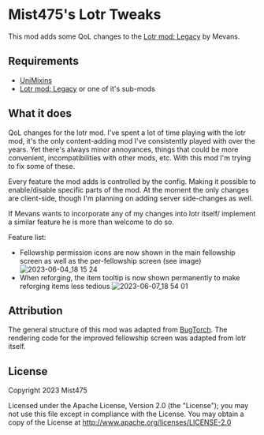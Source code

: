 # Mist475's Lotr Tweaks

This mod adds some QoL changes to the [Lotr mod: Legacy](https://www.curseforge.com/minecraft/mc-mods/the-lord-of-the-rings-mod-legacy) by Mevans.

## Requirements

- [UniMixins](https://github.com/LegacyModdingMC/UniMixins)
- [Lotr mod: Legacy](https://www.curseforge.com/minecraft/mc-mods/the-lord-of-the-rings-mod-legacy) or one of it's sub-mods

## What it does

QoL changes for the lotr mod.
I've spent a lot of time playing with the lotr mod, it's the only content-adding mod I've consistently played with over the years.
Yet there's always minor annoyances, things that could be more convenient, incompatibilities with other mods, etc.
With this mod I'm trying to fix some of these.

Every feature the mod adds is controlled by the config. Making it possible to enable/disable specific parts of the mod.
At the moment the only changes are client-side, though I'm planning on adding server side-changes as well.

If Mevans wants to incorporate any of my changes into lotr itself/ implement a similar feature he is more than welcome to do so.

Feature list:

- Fellowship permission icons are now shown in the main fellowship screen as well as the per-fellowship screen (see image)
![2023-06-04_18 15 24](https://github.com/mist475/MistLotrTweaks/assets/70655895/819cb86e-5ff2-4fa0-895a-d598298b05a3)
- When reforging, the item tooltip is now shown permanently to make reforging items less tedious ![2023-06-07_18 54 01](https://github.com/mist475/MistLotrTweaks/assets/70655895/cd0edbb9-da0d-4102-9b6b-45aab64c53ef)

## Attribution

The general structure of this mod was adapted from [BugTorch](https://github.com/jss2a98aj/BugTorch).
The rendering code for the improved fellowship screen was adapted from lotr itself.

## License
Copyright 2023 Mist475

Licensed under the Apache License, Version 2.0 (the "License");
you may not use this file except in compliance with the License.
You may obtain a copy of the License at
       http://www.apache.org/licenses/LICENSE-2.0
